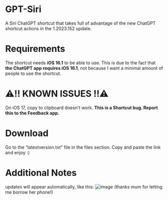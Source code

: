 # GPT-Siri
A Siri ChatGPT shortcut that takes full of advantage of the new ChatGPT shortcut actions in the 1.2023.152 update.

# Requirements
The shortcut needs **iOS 16.1** to be able to use. This is due to the fact that **the ChatGPT app requires iOS 16.1**, not because I want a minimal amount of people to use the shortcut.

# ⚠️‼️ KNOWN ISSUES ‼️⚠️
On iOS 17, copy to clipboard doesn't work. **This is a Shortcut bug. Report this to the Feedback app.**

# Download
Go to the “latestversion.txt” file in the files section. Copy and paste the link and enjoy :)

# Additional Notes

updates will appear automatically, like this: 
![image](https://github.com/Aznbur/GPT-Siri/assets/89152597/5105d0fe-4655-4ba8-8345-bd96811de87a)
(thanks mum for letting me borrow her phone!)
